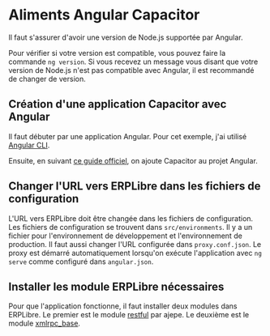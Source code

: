 # Aliments Angular Capacitor

Il faut s'assurer d'avoir une version de Node.js supportée par Angular.

Pour vérifier si votre version est compatible, vous pouvez faire la commande `ng version`.
Si vous recevez un message vous disant que votre version de Node.js n'est pas compatible avec Angular, il est recommandé de changer de version.

## Création d'une application Capacitor avec Angular

Il faut débuter par une application Angular. Pour cet exemple, j'ai utilisé [Angular CLI](https://angular.io/tutorial/tour-of-heroes/toh-pt0#create-a-new-workspace-and-an-initial-application).

Ensuite, en suivant [ce guide officiel](https://capacitorjs.com/solution/angular), on ajoute Capacitor au projet Angular.

## Changer l'URL vers ERPLibre dans les fichiers de configuration

L'URL vers ERPLibre doit être changée dans les fichiers de configuration.
Les fichiers de configuration se trouvent dans `src/environments`.
Il y a un fichier pour l'environnement de développement et l'environnement de production.
Il faut aussi changer l'URL configurée dans `proxy.conf.json`.
Le proxy est démarré automatiquement lorsqu'on exécute l'application avec `ng serve` comme configuré dans `angular.json`.

## Installer les module ERPLibre nécessaires

Pour que l'application fonctionne, il faut installer deux modules dans ERPLibre.
Le premier est le module [restful](https://github.com/ajepe/odoo-addons/tree/12.0/restful) par ajepe.
Le deuxième est le module [xmlrpc_base](https://github.com/RafHuardTL/erplibre_addons/tree/12.0_xmlrpc).
